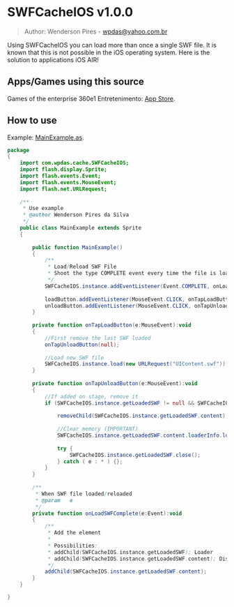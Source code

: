 # SWFCacheIOS v1.0.0
>Author: Wenderson Pires - wpdas@yahoo.com.br

Using SWFCacheIOS you can load more than once a single SWF file. It is known that this is not possible in the iOS operating system. Here is the solution to applications iOS AIR!

## Apps/Games using this source
Games of the enterprise 360e1 Entretenimento: [App Store](https://itunes.apple.com/mx/developer/360e1-entretenimento/id1170254384).

## How to use
Example: [MainExample.as](https://github.com/Wpdas/Physic_AS3/tree/master/example).
	
```actionscript
package 
{
	import com.wpdas.cache.SWFCacheIOS;
	import flash.display.Sprite;
	import flash.events.Event;
	import flash.events.MouseEvent;
	import flash.net.URLRequest;
	
	/**
	 * Use example
	 * @author Wenderson Pires da Silva
	 */
	public class MainExample extends Sprite
	{
		
		public function MainExample() 
		{
			/**
			 * Load/Reload SWF File
			 * Shoot the type COMPLETE event every time the file is loaded or reloaded.
			 */
			SWFCacheIOS.instance.addEventListener(Event.COMPLETE, onLoadSWFComplete);
			
			loadButton.addEventListener(MouseEvent.CLICK, onTapLoadButton);
			unloadButton.addEventListener(MouseEvent.CLICK, onTapUnloadButton);
		}
		
		private function onTapLoadButton(e:MouseEvent):void 
		{
			//First remove the last SWF loaded
			onTapUnloadButton(null);
			
			//Load new SWF file
			SWFCacheIOS.instance.load(new URLRequest("UIContent.swf"));
		}
		
		private function onTapUnloadButton(e:MouseEvent):void 
		{
			//If added on stage, remove it
			if (SWFCacheIOS.instance.getLoadedSWF != null && SWFCacheIOS.instance.getLoadedSWF.content.stage) {
				
				removeChild(SWFCacheIOS.instance.getLoadedSWF.content);
				
				//Clear memory (IMPORTANT)
				SWFCacheIOS.instance.getLoadedSWF.content.loaderInfo.loader.stopAllMovieClips();
				
				try {
					SWFCacheIOS.instance.getLoadedSWF.close();
				} catch ( e : * ) {};
			}
		}
		
		/**
		 * When SWF file loaded/reloaded
		 * @param	e
		 */
		private function onLoadSWFComplete(e:Event):void 
		{
			/**
			 * Add the element
			 * 
			 * Possibilities:
			 * addChild(SWFCacheIOS.instance.getLoadedSWF); Loader
			 * addChild(SWFCacheIOS.instance.getLoadedSWF.content); DisplayObject context (First level to access and manipulate the source class)
			 */
			addChild(SWFCacheIOS.instance.getLoadedSWF.content);
		}
	}

}

```

